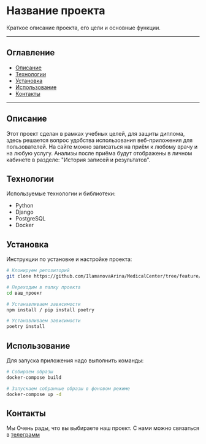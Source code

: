 # Название проекта

Краткое описание проекта, его цели и основные функции.

---

## Оглавление
- [Описание](#описание)
- [Технологии](#технологии)
- [Установка](#установка)
- [Использование](#использование)
- [Контакты](#контакты)

---

## Описание
Этот проект сделан в рамках учебных целей, для защиты диплома, здесь решается вопрос удобства использования 
веб-приложения для пользователей. На сайте можно записаться на приём к любому врачу и на любую услугу.
Анализы после приёма будут отображены в личном кабинете в разделе: "История записей и результатов".

## Технологии
Используемые технологии и библиотеки:
- Python 
- Django 
- PostgreSQL
- Docker

## Установка
Инструкции по установке и настройке проекта:

```bash
# Клонируем репозиторий
git clone https://github.com/IlamanovaArina/MedicalCenter/tree/feature/one

# Переходим в папку проекта
cd ваш_проект

# Устанавливаем зависимости
npm install / pip install poetry

# Устанавливаем зависимости
poetry install

```

## Использование
Для запуска приложения надо выполнить команды: 

```bash
# Собираем образы
docker-compose build

# Запускаем собранные образы в фоновом режиме
docker-compose up -d    
```

## Контакты
Мы Очень рады, что вы выбираете наш проект. С нами можно связаться в
[телеграмм](#)
